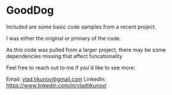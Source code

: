 # GoodDog


Included are some basic code samples from a recent project.

I was either the original or primary of the code. 

As this code was pulled from a larger project, there may be some dependencies missing that affect funcationality

Feel free to reach out to me if you'd like to see more:

Email: vlad.tikunov@gmail.com LinkedIn: https://www.linkedin.com/in/vladtikunov/
